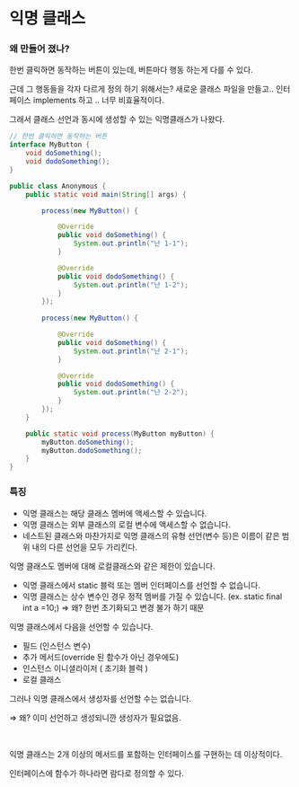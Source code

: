 # 익명 클래스

### 왜 만들어 졌나?

한번 클릭하면 동작하는 버튼이 있는데, 버튼마다 행동 하는게 다를 수 있다.

근데 그 행동들을 각자 다르게 정의 하기 위해서는? 새로운 클래스 파일을 만들고.. 인터페이스 implements 하고 ..  너무 비효율적이다.

그래서 클래스 선언과 동시에 생성할 수 있는 익명클래스가 나왔다.

```java
// 한번 클릭하면 동작하는 버튼
interface MyButton {
    void doSomething();
    void dodoSomething();
}

public class Anonymous {
    public static void main(String[] args) {

        process(new MyButton() {

            @Override
            public void doSomething() {
                System.out.println("난 1-1");
            }

            @Override
            public void dodoSomething() {
                System.out.println("난 1-2");
            }
        });
        
        process(new MyButton() {

            @Override
            public void doSomething() {
                System.out.println("난 2-1");
            }

            @Override
            public void dodoSomething() {
                System.out.println("난 2-2");
            }
        });
    }

    public static void process(MyButton myButton) {
        myButton.doSomething();
        myButton.dodoSomething();
    }
}
```

### 특징

- 익명 클래스는 해당 클래스 멤버에 액세스할 수 있습니다.
- 익명 클래스는 외부 클래스의 로컬 변수에 액세스할 수 없습니다.
- 네스트된 클래스와 마찬가지로 익명 클래스의 유형 선언(변수 등)은 이름이 같은 범위 내의 다른 선언을 모두 가리킨다.

익명 클래스도 멤버에 대해 로컬클래스와 같은 제한이 있습니다.

- 익명 클래스에서 static 블럭 또는 멤버 인터페이스를 선언할 수 없습니다.
- 익명 클래스는 상수 변수인 경우 정적 멤버를 가질 수 있습니다. (ex. static final int a =10;) ⇒ 왜? 한번 초기화되고 변경 불가 하기 때문

익명 클래스에서 다음을 선언할 수 있습니다.

- 필드 (인스턴스 변수)
- 추가 메서드(override 된 함수가 아닌 경우에도)
- 인스턴스 이니셜라이저 ( 초기화 블럭 )
- 로컬 클래스

그러나 익명 클래스에서 생성자를 선언할 수는 없습니다.

⇒ 왜? 이미 선언하고 생성되니깐 생성자가 필요없음.

<br/>

익명 클래스는 2개 이상의 메서드를 포함하는 인터페이스를 구현하는 데 이상적이다.

인터페이스에 함수가 하나라면 람다로 정의할 수 있다.
